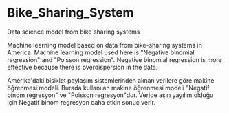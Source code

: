 # Bike_Sharing_System
Data science model from bike sharing systems

Machine learning model based on data from bike-sharing systems in America.
Machine learning model used here is "Negative binomial regression" and "Poisson regression".
Negative binomial regression is more effective because there is overdispersion in the data.

Amerika'daki bisiklet paylaşım sistemlerinden alınan verilere göre makine öğrenmesi modeli.
Burada kullanılan makine öğrenmesi modeli "Negatif binom regresyon" ve "Poisson regresyon"dur.
Veride aşırı yayılım olduğu için Negatif binom regresyon daha etkin sonuç verir.
